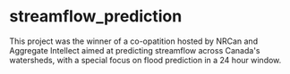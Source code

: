 # streamflow_prediction

This project was the winner of a co-opatition hosted by NRCan and Aggregate Intellect aimed at predicting streamflow across Canada's watersheds, with a special focus on flood prediction in a 24 hour window.  
